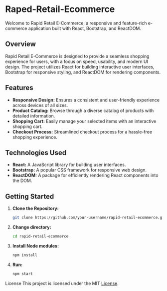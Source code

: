 # Raped-Retail-Ecommerce

Welcome to Rapid Retail E-Commerce, a responsive and feature-rich e-commerce application built with React, Bootstrap, and ReactDOM.

## Overview

Rapid Retail E-Commerce is designed to provide a seamless shopping experience for users, with a focus on speed, usability, and modern UI design. The project utilizes React for building interactive user interfaces, Bootstrap for responsive styling, and ReactDOM for rendering components.

## Features

- **Responsive Design:** Ensures a consistent and user-friendly experience across devices of all sizes.
- **Product Catalog:** Browse through a diverse catalog of products with detailed information.
- **Shopping Cart:** Easily manage your selected items with an interactive shopping cart.
- **Checkout Process:** Streamlined checkout process for a hassle-free shopping experience.

## Technologies Used

- **React:** A JavaScript library for building user interfaces.
- **Bootstrap:** A popular CSS framework for responsive web design.
- **ReactDOM:** A package for efficiently rendering React components into the DOM.

## Getting Started

1. **Clone the Repository:**
   ```bash
   git clone https://github.com/your-username/rapid-retail-ecommerce.git

2. **Change directory:**
   ```bash
   cd rapid-retail-ecommerce

3. **Install Node modules:**
   ```bash
   npm install

4. **Run:**
   ```bash
   npm start

License
This project is licensed under the MIT [License](https://github.com/adityaS011/Raped-Retail-Ecommerce/blob/main/License).